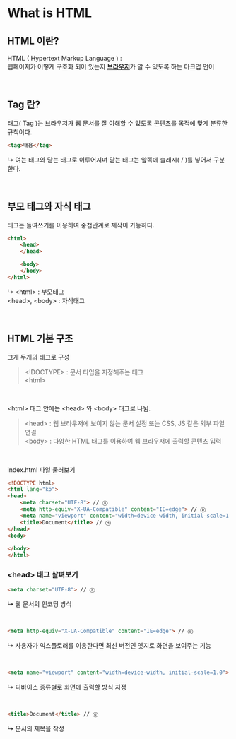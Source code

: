 # What is HTML
## HTML 이란?
HTML ( Hypertext Markup Language ) : <br>
웹페이지가 어떻게 구조화 되어 있는지 <u>**브라우저**</u>가 알 수 있도록 하는 마크업 언어

<br>

## Tag 란?
태그( Tag )는 브라우저가 웹 문서를 잘 이해할 수 있도록 콘텐츠를 목적에 맞게 분류한 규칙이다.
``` html
<tag>내용</tag>
```
↳ 여는 태그와 닫는 태그로 이루어지며 닫는 태그는 앞쪽에 슬래시( / )를 넣어서 구분한다.

<br>

## 부모 태그와 자식 태그
태그는 들여쓰기를 이용하여 중첩관계로 제작이 가능하다.
``` html
<html>
    <head>
    </head>

    <body>
    </body>
</html>
```
↳ \<html> : 부모태그 <br>
  \<head>, \<body> : 자식태그

<br>

## HTML 기본 구조
크게 두개의 태그로 구성
> \<!DOCTYPE> : 문서 타입을 지정해주는 태그 <br>
> \<html>

<br>

\<html> 태그 안에는 \<head> 와 \<body> 태그로 나뉨.
> \<head> : 웹 브라우저에 보이지 않는 문서 설정 또는 CSS, JS 같은 외부 파일 연결 <br>
> \<body> : 다양한 HTML 태그를 이용하여 웹 브라우저에 출력할 콘텐츠 입력

<br>

index.html 파일 둘러보기

``` html
<!DOCTYPE html>
<html lang="ko">
<head>
    <meta charset="UTF-8"> // ⓐ
    <meta http-equiv="X-UA-Compatible" content="IE=edge"> // ⓑ
    <meta name="viewport" content="width=device-width, initial-scale=1.0"> // ⓒ
    <title>Document</title> // ⓓ
</head>
<body>
    
</body>
</html>
```

### \<head> 태그 살펴보기
``` html
<meta charset="UTF-8"> // ⓐ
```
↳ 웹 문서의 인코딩 방식

<br>

``` html
<meta http-equiv="X-UA-Compatible" content="IE=edge"> // ⓑ
```
↳ 사용자가 익스플로러를 이용한다면 최신 버전인 엣지로 화면을 보여주는 기능

<br>

``` html
<meta name="viewport" content="width=device-width, initial-scale=1.0"> // ⓒ
```
↳ 디바이스 종류별로 화면에 출력할 방식 지정

<br>

``` html
<title>Document</title> // ⓓ
```
↳ 문서의 제목을 작성